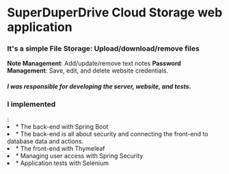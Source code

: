 <h1>SuperDuperDrive Cloud Storage web application</h1>

<h3>It's a simple File Storage: Upload/download/remove files</h3>
<b>Note Management</b>: Add/update/remove text notes
<b>Password Management</b>: Save, edit, and delete website credentials.

<h5>I was responsible for developing the server, website, and tests.</h5>

<h3><b>I implemented</b></h3>:
<li>* The back-end with Spring Boot</li>
  <li>* The back-end is all about security and connecting the front-end to database data and actions.</li>
<li>* The front-end with Thymeleaf</li>
<li>* Managing user access with Spring Security</li>
<li>* Application tests with Selenium</li>
